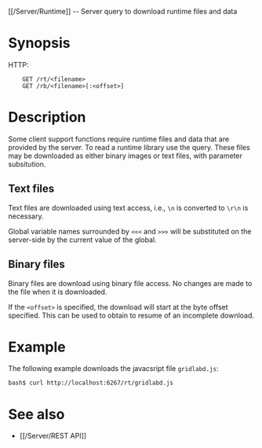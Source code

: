 [[/Server/Runtime]] -- Server query to download runtime files and data

# Synopsis

HTTP:

~~~
    GET /rt/<filename>
    GET /rb/<filename>[:<offset>]
~~~

# Description

Some client support functions require runtime files and data that are provided by the server. To read a runtime library use the query. These files may be downloaded as either binary images or text files, with parameter subsitution.

## Text files

Text files are downloaded using text access, i.e., `\n` is converted to `\r\n` is necessary. 

Global variable names surrounded by `<<<` and `>>>` will be substituted on the server-side by the current value of the global.

## Binary files

Binary files are download using binary file access. No changes are made to the file when it is downloaded. 

If the `<offset>` is specified, the download will start at the byte offset specified. This can be used to obtain to resume of an incomplete download.

# Example

The following example downloads the javacsript file `gridlabd.js`:

~~~
bash$ curl http://localhost:6267/rt/gridlabd.js
~~~

# See also

* [[/Server/REST API]]
